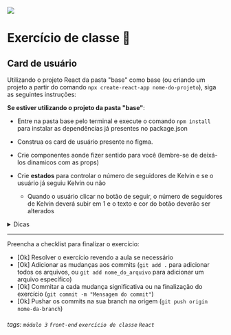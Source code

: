 ![](https://i.imgur.com/xG74tOh.png)

# Exercício de classe 🏫

## Card de usuário

Utilizando o projeto React da pasta "base" como base (ou criando um projeto a partir do comando `npx create-react-app nome-do-projeto`), siga as seguintes instruções:

**Se estiver utilizando o projeto da pasta "base"**:

- Entre na pasta base pelo terminal e execute o comando `npm install` para instalar as dependências já presentes no package.json

- Construa os card de usuário presente no figma.
- Crie componentes aonde fizer sentido para você (lembre-se de deixá-los dinamicos com as props)
- Crie **estados** para controlar o número de seguidores de Kelvin e se o usuário já seguiu Kelvin ou não
  - Quando o usuário clicar no botão de seguir, o número de seguidores de Kelvin deverá subir em 1 e o texto e cor do botão deverão ser alterados

<details>
  <summary>
    Dicas
  </summary>
  <ul>
    <li>
      Crie um estado que guarde um valor booleano para saber se a pessoa seguiu Kelvin ou não
    </li>
  </ul>
</details>

---

Preencha a checklist para finalizar o exercício:

- [Ok] Resolver o exercício revendo a aula se necessário
- [Ok] Adicionar as mudanças aos commits (`git add .` para adicionar todos os arquivos, ou `git add nome_do_arquivo` para adicionar um arquivo específico)
- [Ok] Commitar a cada mudança significativa ou na finalização do exercício (`git commit -m "Mensagem do commit"`)
- [Ok] Pushar os commits na sua branch na origem (`git push origin nome-da-branch`)

###### tags: `módulo 3` `front-end` `exercício de classe` `React`
